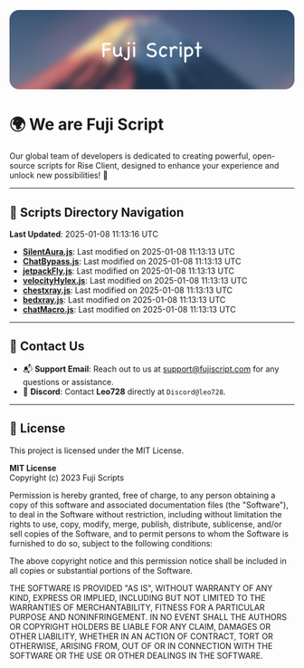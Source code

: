 ![Banner](.github/b.webp)

# 🌍 **We are Fuji Script**

Our global team of developers is dedicated to creating powerful, open-source scripts for Rise Client, designed to enhance your experience and unlock new possibilities! 🌟

---
<!-- SCRIPTS_NAVIGATION_START -->
## 📂 **Scripts Directory Navigation**

**Last Updated**: 2025-01-08 11:13:16 UTC

- **[SilentAura.js](scripts/SilentAura.js)**: Last modified on 2025-01-08 11:13:13 UTC
- **[ChatBypass.js](scripts/ChatBypass.js)**: Last modified on 2025-01-08 11:13:13 UTC
- **[jetpackFly.js](scripts/jetpackFly.js)**: Last modified on 2025-01-08 11:13:13 UTC
- **[velocityHylex.js](scripts/velocityHylex.js)**: Last modified on 2025-01-08 11:13:13 UTC
- **[chestxray.js](scripts/chestxray.js)**: Last modified on 2025-01-08 11:13:13 UTC
- **[bedxray.js](scripts/bedxray.js)**: Last modified on 2025-01-08 11:13:13 UTC
- **[chatMacro.js](scripts/chatMacro.js)**: Last modified on 2025-01-08 11:13:13 UTC

<!-- SCRIPTS_NAVIGATION_END -->

---

## 💬 **Contact Us**  
- 📬 **Support Email**: Reach out to us at [support@fujiscript.com](mailto:support@fujiscript.com) for any questions or assistance.  
- 💬 **Discord**: Contact **Leo728** directly at `Discord@leo728`.

---

## 📜 **License**

This project is licensed under the MIT License.  

**MIT License**  
Copyright (c) 2023 Fuji Scripts  

Permission is hereby granted, free of charge, to any person obtaining a copy of this software and associated documentation files (the "Software"), to deal in the Software without restriction, including without limitation the rights to use, copy, modify, merge, publish, distribute, sublicense, and/or sell copies of the Software, and to permit persons to whom the Software is furnished to do so, subject to the following conditions:  

The above copyright notice and this permission notice shall be included in all copies or substantial portions of the Software.  

THE SOFTWARE IS PROVIDED "AS IS", WITHOUT WARRANTY OF ANY KIND, EXPRESS OR IMPLIED, INCLUDING BUT NOT LIMITED TO THE WARRANTIES OF MERCHANTABILITY, FITNESS FOR A PARTICULAR PURPOSE AND NONINFRINGEMENT. IN NO EVENT SHALL THE AUTHORS OR COPYRIGHT HOLDERS BE LIABLE FOR ANY CLAIM, DAMAGES OR OTHER LIABILITY, WHETHER IN AN ACTION OF CONTRACT, TORT OR OTHERWISE, ARISING FROM, OUT OF OR IN CONNECTION WITH THE SOFTWARE OR THE USE OR OTHER DEALINGS IN THE SOFTWARE.  
